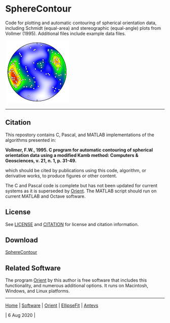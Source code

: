 # SphereContour
Code for plotting and automatic contouring of spherical orientation data, including Schmidt (equal-area) and stereographic (equal-angle) plots from Vollmer (1995). Additional files include example data files. 

![Kamb](images/kamb_200.png)

---

## Citation
This repostory contains C, Pascal, and MATLAB implementations of the algorithms presented in:

__Vollmer, F.W., 1995. C program for automatic contouring of spherical 
orientation data using a modified Kamb method: Computers & Geosciences, 
v. 21, n. 1, p. 31-49.__

which should be cited by publications using this code, algorithm, or derivative 
works, to produce figures or other content. 

The C and Pascal code is complete but has not been updated for current systems as it is superseded by [Orient](https://vollmerf.github.io/orient). The MATLAB script should run on current MATLAB and Octave software.

## License
See [LICENSE](LICENSE.md) and [CITATION](CITATION.md) for license and citation information.

## Download

[SphereContour](https://github.com/vollmerf/spherecontour)

## Related Software
The program [Orient](https://vollmerf.github.io/orient) by this author is free software that includes this functionality, and numerous additional options. It runs on Macintosh, Windows, and Linux platforms. 

--- 

[Home](https://vollmerf.github.io/) | [Software](https://vollmerf.github.io/software/) | [Orient](https://vollmerf.github.io/orient/) | [EllipseFit](https://vollmerf.github.io/ellipsefit/) | [Antevs](https://vollmerf.github.io/antevs/)

| 6 Aug 2020 |